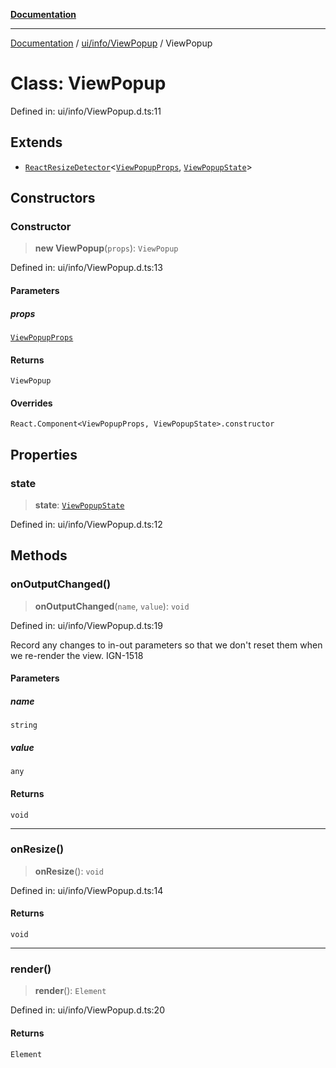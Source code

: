 [**Documentation**](../../../../index.md)

***

[Documentation](../../../../index.md) / [ui/info/ViewPopup](../index.md) / ViewPopup

# Class: ViewPopup

Defined in: ui/info/ViewPopup.d.ts:11

## Extends

- [`ReactResizeDetector`](../../../../perspective-client/variables/ReactResizeDetector.md)\<[`ViewPopupProps`](../interfaces/ViewPopupProps.md), [`ViewPopupState`](../interfaces/ViewPopupState.md)\>

## Constructors

### Constructor

> **new ViewPopup**(`props`): `ViewPopup`

Defined in: ui/info/ViewPopup.d.ts:13

#### Parameters

##### props

[`ViewPopupProps`](../interfaces/ViewPopupProps.md)

#### Returns

`ViewPopup`

#### Overrides

`React.Component<ViewPopupProps, ViewPopupState>.constructor`

## Properties

### state

> **state**: [`ViewPopupState`](../interfaces/ViewPopupState.md)

Defined in: ui/info/ViewPopup.d.ts:12

## Methods

### onOutputChanged()

> **onOutputChanged**(`name`, `value`): `void`

Defined in: ui/info/ViewPopup.d.ts:19

Record any changes to in-out parameters so that we don't reset them when we re-render the view.
IGN-1518

#### Parameters

##### name

`string`

##### value

`any`

#### Returns

`void`

***

### onResize()

> **onResize**(): `void`

Defined in: ui/info/ViewPopup.d.ts:14

#### Returns

`void`

***

### render()

> **render**(): `Element`

Defined in: ui/info/ViewPopup.d.ts:20

#### Returns

`Element`
